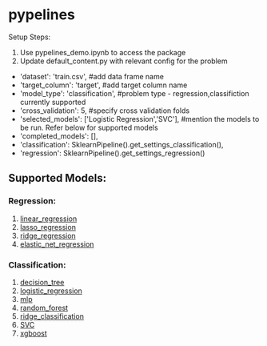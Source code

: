 # pypelines
Setup Steps:
1. Use pypelines_demo.ipynb to access the package
2. Update default_content.py with relevant config for the problem
  - 'dataset': 'train.csv', #add data frame name 
  - 'target_column': 'target', #add target column name
  - 'model_type': 'classification', #problem type - regression,classifiction currently supported
  - 'cross_validation': 5, #specify cross validation folds
  - 'selected_models': ['Logistic Regression','SVC'], #mention the models to be run. Refer below for supported models
  - 'completed_models': [],
  - 'classification': SklearnPipeline().get_settings_classification(),
  - 'regression': SklearnPipeline().get_settings_regression()

## Supported Models:
### Regression:
1. [linear_regression](https://github.com/Zerve-AI/pypelines/blob/master/pypelines/sklearn/regression/linear_regression.py)
2. [lasso_regression](https://github.com/Zerve-AI/pypelines/blob/master/pypelines/sklearn/regression/lasso_regression.py)
3. [ridge_regression](https://github.com/Zerve-AI/pypelines/blob/master/pypelines/sklearn/regression/ridge_regression.py)
4. [elastic_net_regression](https://github.com/Zerve-AI/pypelines/blob/master/pypelines/sklearn/regression/elastic_net_regression.py)

### Classification:
1. [decision_tree](https://github.com/Zerve-AI/pypelines/blob/master/pypelines/sklearn/classification/decision_tree.py)
2. [logistic_regression](https://github.com/Zerve-AI/pypelines/blob/master/pypelines/sklearn/classification/logistic_regression.py)
3. [mlp](https://github.com/Zerve-AI/pypelines/blob/master/pypelines/sklearn/classification/mlp.py)
4. [random_forest](https://github.com/Zerve-AI/pypelines/blob/master/pypelines/sklearn/classification/random_forest.py)
5. [ridge_classification](https://github.com/Zerve-AI/pypelines/blob/master/pypelines/sklearn/classification/ridge_classification.py)
6. [SVC](https://github.com/Zerve-AI/pypelines/blob/master/pypelines/sklearn/classification/svc.py)
7. [xgboost](https://github.com/Zerve-AI/pypelines/blob/master/pypelines/sklearn/classification/xgboost.py)

